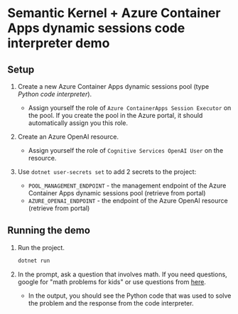 # Semantic Kernel + Azure Container Apps dynamic sessions code interpreter demo

## Setup

1. Create a new Azure Container Apps dynamic sessions pool (type *Python code interpreter*).
    - Assign yourself the role of `Azure ContainerApps Session Executor` on the pool. If you create the pool in the Azure portal, it should automatically assign you this role.

1. Create an Azure OpenAI resource.
    - Assign yourself the role of `Cognitive Services OpenAI User` on the resource.

1. Use `dotnet user-secrets set` to add 2 secrets to the project:
    - `POOL_MANAGEMENT_ENDPOINT` - the management endpoint of the Azure Container Apps dynamic sessions pool (retrieve from portal)
    - `AZURE_OPENAI_ENDPOINT` - the endpoint of the Azure OpenAI resource (retrieve from portal)

## Running the demo

1. Run the project.
    ```bash
    dotnet run
    ```

1. In the prompt, ask a question that involves math. If you need questions, google for "math problems for kids" or use questions from [here](https://ny01001205.schoolwires.net/cms/lib/NY01001205/Centricity/Domain/360/WordProbPacket2.pdf).

    - In the output, you should see the Python code that was used to solve the problem and the response from the code interpreter.